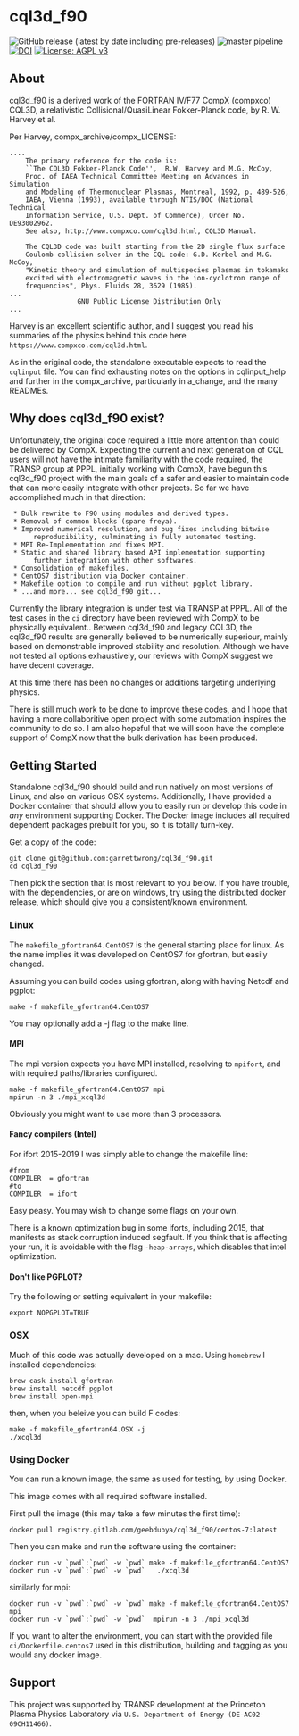 # cql3d_f90

![GitHub release (latest by date including pre-releases)](https://img.shields.io/github/v/release/garrettwrong/cql3d_f90?include_prereleases)
![master pipeline](https://gitlab.com/geebdubya/cql3d_f90/badges/master/pipeline.svg)
[![DOI](https://zenodo.org/badge/DOI/10.5281/zenodo.3463591.svg)](https://doi.org/10.5281/zenodo.3463591)
[![License: AGPL v3](https://img.shields.io/badge/License-AGPL%20v3-blue.svg)](https://www.gnu.org/licenses/agpl-3.0)

## About

cql3d_f90 is a derived work of the FORTRAN IV/F77 CompX (compxco) CQL3D,
    a relativistic Collisional/QuasiLinear Fokker-Planck code,
        by R. W. Harvey et al.

Per Harvey, compx\_archive/compx\_LICENSE:

```
....
    The primary reference for the code is:
    ``The CQL3D Fokker-Planck Code'',  R.W. Harvey and M.G. McCoy,
    Proc. of IAEA Technical Committee Meeting on Advances in Simulation
    and Modeling of Thermonuclear Plasmas, Montreal, 1992, p. 489-526,
    IAEA, Vienna (1993), available through NTIS/DOC (National Technical
    Information Service, U.S. Dept. of Commerce), Order No. DE93002962.
    See also, http://www.compxco.com/cql3d.html, CQL3D Manual.

    The CQL3D code was built starting from the 2D single flux surface
    Coulomb collision solver in the CQL code: G.D. Kerbel and M.G. McCoy,
    "Kinetic theory and simulation of multispecies plasmas in tokamaks
    excited with electromagnetic waves in the ion-cyclotron range of
    frequencies", Phys. Fluids 28, 3629 (1985).
...
                 GNU Public License Distribution Only
...
```

Harvey is an excellent scientific author, and I suggest you read his summaries of
the physics behind this code here `https://www.compxco.com/cql3d.html`.

As in the original code, the standalone executable expects to read the `cqlinput`
file.  You can find exhausting notes on the options in cqlinput_help and further
in the compx_archive, particularly in a_change, and the many READMEs.

## Why does cql3d_f90 exist?

Unfortunately, the original code required a little more attention than could be
delivered by CompX.  Expecting the current and next generation of CQL users will
not have the intimate familiarity with the code required, the TRANSP group at
PPPL, initially working with CompX, have begun this cql3d_f90 project with the
main goals of a safer and easier to maintain code that can more easily integrate
with other projects. So far we have accomplished much in that direction:

     * Bulk rewrite to F90 using modules and derived types.
     * Removal of common blocks (spare freya).
     * Improved numerical resolution, and bug fixes including bitwise
          reproducibility, culminating in fully automated testing.
     * MPI Re-Implementation and fixes MPI.
     * Static and shared library based API implementation supporting
          further integration with other softwares.
     * Consolidation of makefiles.
     * CentOS7 distribution via Docker container.
     * Makefile option to compile and run without pgplot library.
     * ...and more... see cql3d_f90 git...

Currently the library integration is under test via TRANSP at PPPL.  All of the
test cases in the `ci` directory have been reviewed with CompX to be physically
equivalent.. Between cql3d_f90 and legacy CQL3D, the cql3d_f90 results are
generally believed to be numerically superiour, mainly based on demonstrable
improved stability and resolution.  Although we have not tested all options
exhaustively, our reviews with CompX suggest we have decent coverage.

At this time there has been no changes or additions targeting underlying physics.

There is still much work to be done to improve these codes, and I
hope that having a more collaboritive open project with some automation inspires
the community to do so.  I am also hopeful that we will soon have the complete
support of CompX now that the bulk derivation has been produced.

## Getting Started

Standalone cql3d_f90 should build and run natively on most versions of Linux, 
and also on various OSX systems.  Additionally, I have provided a Docker container
that should allow you to easily run or develop this code in _any_ 
environment supporting Docker.  The Docker image includes all required dependent
packages prebuilt for you, so it is totally turn-key.

Get a copy of the code:

```
git clone git@github.com:garrettwrong/cql3d_f90.git
cd cql3d_f90
```

Then pick the section that is most relevant to you below.  If you have trouble,
with the dependencies, or are on windows, try using the distributed docker
release, which should give you a consistent/known environment.

### Linux

The `makefile_gfortran64.CentOS7` is the general starting place for linux.  As
the name implies it was developed on CentOS7 for gfortran, but easily changed.

Assuming you can build codes using gfortran, along with having Netcdf and pgplot:

```
make -f makefile_gfortran64.CentOS7
```

You may optionally add a -j flag to the make line.

#### MPI

The mpi version expects you have MPI installed, resolving to `mpifort`, and with
required paths/libraries configured.

```
make -f makefile_gfortran64.CentOS7 mpi
mpirun -n 3 ./mpi_xcql3d
```

Obviously you might want to use more than 3 processors.

#### Fancy compilers (Intel)

For ifort 2015-2019 I was simply able to change the makefile line:

```
#from
COMPILER  = gfortran
#to
COMPILER  = ifort
```

Easy peasy.  You may wish to change some flags on your own.

There is a known optimization bug in some iforts,
including 2015, that manifests as stack corruption induced segfault.
 If you think that is affecting your run, it is avoidable with the flag
 `-heap-arrays`, which disables that intel optimization.

#### Don't like PGPLOT?

Try the following or setting equivalent in your makefile:

`export NOPGPLOT=TRUE`

### OSX

Much of this code was actually developed on a mac.  Using `homebrew` I installed
 dependencies:

```
brew cask install gfortran
brew install netcdf pgplot
brew install open-mpi
```

then, when you beleive you can build F codes:
```
make -f makefile_gfortran64.OSX -j
./xcql3d
```

### Using Docker

You can run a known image, the same as used for testing, by using Docker.

This image comes with all required software installed.

First pull the image (this may take a few minutes the first time):

```
docker pull registry.gitlab.com/geebdubya/cql3d_f90/centos-7:latest
```

Then you can make and run the software using the container:


```
docker run -v `pwd`:`pwd` -w `pwd` make -f makefile_gfortran64.CentOS7
docker run -v `pwd`:`pwd` -w `pwd`   ./xcql3d
```

similarly for mpi:

```
docker run -v `pwd`:`pwd` -w `pwd` make -f makefile_gfortran64.CentOS7 mpi
docker run -v `pwd`:`pwd` -w `pwd`  mpirun -n 3 ./mpi_xcql3d
```

If you want to alter the environment, you can start with the
provided file `ci/Dockerfile.centos7` used in this distribution, building and
 tagging as you would any docker image.


## Support

This project was supported by TRANSP development at the
Princeton Plasma Physics Laboratory via
`U.S. Department of Energy (DE-AC02-09CH11466)`.

